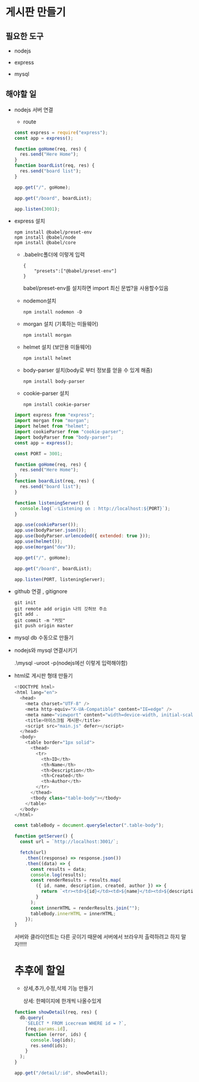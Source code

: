# 게시판 만들기

## 필요한 도구

- nodejs 

- express

- mysql

  

## 해야할 일

- nodejs 서버 연결

  - route

  ```javascript
  const express = require("express");
  const app = express();
  
  function goHome(req, res) {
    res.send("Here Home");
  }
  function boardList(req, res) {
    res.send("board list");
  }
  
  app.get("/", goHome);
  
  app.get("/board", boardList);
  
  app.listen(3001);
  ```

  

- express 설치

  ```
  npm install @babel/preset-env
  npm install @babel/node
  npm install @babel/core
  ```

  - .babelrc폴더에 이렇게 입력

    ```
    {
        "presets":["@babel/preset-env"]
    }
    ```

    babel/preset-env를 설치하면 import 최신 문법?을 사용할수있음

  - nodemon설치

    ```
    npm install nodemon -D
    ```

  - morgan 설치 (기록하는 미들웨어)

    ```
    npm install morgan
    ```

  - helmet 설치 (보안용 미들웨어)

    ```
    npm install helmet
    ```

  - body-parser 설치(body로 부터 정보를 얻을 수 있게 해줌)

    ```
    npm install body-parser
    ```

  - cookie-parser 설치

    ```
    npm install cookie-parser
    ```

  ```javascript
  import express from "express";
  import morgan from "morgan";
  import helmet from "helmet";
  import cookieParser from "cookie-parser";
  import bodyParser from "body-parser";
  const app = express();
  
  const PORT = 3001;
  
  function goHome(req, res) {
    res.send("Here Home");
  }
  function boardList(req, res) {
    res.send("board list");
  }
  
  function listeningServer() {
    console.log(`✅Listening on : http://localhost:${PORT}`);
  }
  
  app.use(cookieParser());
  app.use(bodyParser.json());
  app.use(bodyParser.urlencoded({ extended: true }));
  app.use(helmet());
  app.use(morgan("dev"));
  
  app.get("/", goHome);
  
  app.get("/board", boardList);
  
  app.listen(PORT, listeningServer);
  ```

  

- github 연결 , gitignore

  ``` 
  git init
  git remote add origin 나의 깃허브 주소
  git add .
  git commit -m "커밋"
  git push origin master
  ```

  

- mysql db 수동으로 만들기

- nodejs와 mysql 연결시키기

  .\mysql -uroot -p(nodejs에선 이렇게 입력해야함)

- html로 게시판 형태 만들기

  ```javascript
  <!DOCTYPE html>
  <html lang="en">
    <head>
      <meta charset="UTF-8" />
      <meta http-equiv="X-UA-Compatible" content="IE=edge" />
      <meta name="viewport" content="width=device-width, initial-scale=1.0" />
      <title>아이스크림 게시판</title>
      <script src="main.js" defer></script>
    </head>
    <body>
      <table border="1px solid">
        <thead>
          <tr>
            <th>ID</th>
            <th>Name</th>
            <th>Description</th>
            <th>Created</th>
            <th>Author</th>
          </tr>
        </thead>
        <tbody class="table-body"></tbody>
      </table>
    </body>
  </html>
  ```

  ```javascript
  const tableBody = document.querySelector(".table-body");
  
  function getServer() {
    const url = `http://localhost:3001/`;
  
    fetch(url)
      .then((response) => response.json())
      .then((data) => {
        const results = data;
        console.log(results);
        const renderResults = results.map(
          ({ id, name, description, created, author }) => {
            return `<tr><td>${id}</td><td>${name}</td><td>${description}</td><td>${created}</td><td>${author}</td></tr>`;
          }
        );
        const innerHTML = renderResults.join("");
        tableBody.innerHTML = innerHTML;
      });
  }
  ```

  

  서버와 클라이언트는 다른 곳이기 때문에 서버에서 브라우저 출력하려고 하지 말자!!!!!

  # 추후에 할일 

  - 상세,추가,수정,삭제 기능 만들기

    상세: 한페이지에 한개씩 나올수있게 

  ```javascript
  function showDetail(req, res) {
    db.query(
      `SELECT * FROM icecream WHERE id = ?`,
      [req.params.id],
      function (error, ids) {
        console.log(ids);
        res.send(ids);
      }
    );
  }
  
  app.get("/detail/:id", showDetail);
  ```

  

  
